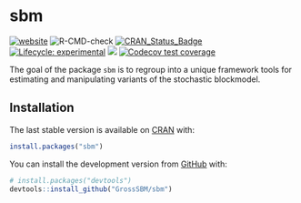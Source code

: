 
<!-- README.md is generated from README.Rmd. Please edit that file -->

# sbm

<!-- badges: start -->

[![website](https://github.com/GrossSBM/sbm/workflows/pkgdown/badge.svg)](https://grosssbm.github.io/sbm/)
![R-CMD-check](https://github.com/GrossSBM/sbm/workflows/R-CMD-check/badge.svg?branch=master)
[![CRAN_Status_Badge](http://www.r-pkg.org/badges/version/sbm)](https://cran.r-project.org/package=sbm)
[![Lifecycle:
experimental](https://img.shields.io/badge/lifecycle-experimental-orange.svg)](https://lifecycle.r-lib.org/articles/stages.html#experimental)
[![](https://img.shields.io/github/last-commit/grossSBM/sbm.svg)](https://github.com/GrossSBM/sbm/commits/master)
[![Codecov test
coverage](https://codecov.io/gh/GrossSBM/sbm/branch/master/graph/badge.svg)](https://app.codecov.io/gh/GrossSBM/sbm?branch=master)
<!-- badges: end -->

The goal of the package `sbm` is to regroup into a unique framework
tools for estimating and manipulating variants of the stochastic
blockmodel.

## Installation

The last stable version is available on
[CRAN](https://CRAN.R-project.org/package=sbm) with:

``` r
install.packages("sbm")
```

You can install the development version from
[GitHub](https://github.com/) with:

``` r
# install.packages("devtools")
devtools::install_github("GrossSBM/sbm")
```
